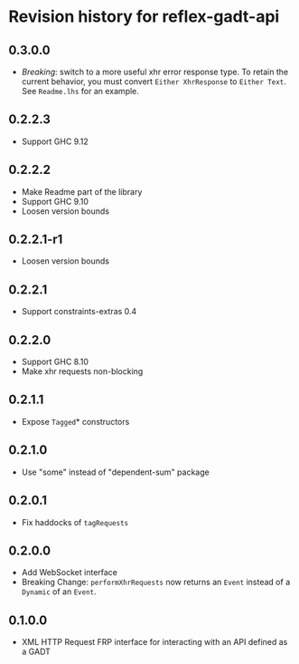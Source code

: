 # Revision history for reflex-gadt-api

## 0.3.0.0

* *Breaking*: switch to a more useful xhr error response type. To retain the current behavior, you must convert `Either XhrResponse` to `Either Text`. See `Readme.lhs` for an example.

## 0.2.2.3

* Support GHC 9.12

## 0.2.2.2

* Make Readme part of the library
* Support GHC 9.10
* Loosen version bounds

## 0.2.2.1-r1

* Loosen version bounds

## 0.2.2.1

* Support constraints-extras 0.4

## 0.2.2.0

* Support GHC 8.10
* Make xhr requests non-blocking

## 0.2.1.1

* Expose `Tagged`* constructors

## 0.2.1.0

* Use "some" instead of "dependent-sum" package

## 0.2.0.1

* Fix haddocks of `tagRequests`

## 0.2.0.0

* Add WebSocket interface
* Breaking Change: `performXhrRequests` now returns an `Event` instead of a `Dynamic` of an `Event`.

## 0.1.0.0

* XML HTTP Request FRP interface for interacting with an API defined as a GADT
